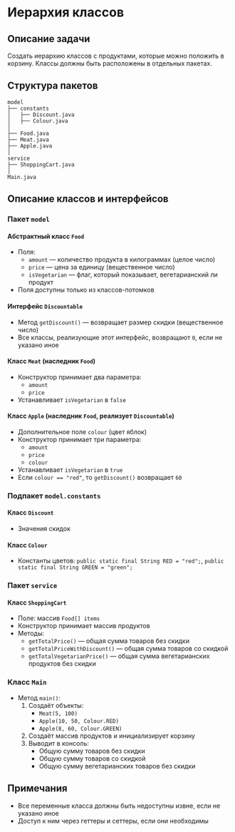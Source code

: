 # Иерархия классов

## Описание задачи
Создать иерархию классов с продуктами, которые можно положить в корзину. Классы должны быть расположены в отдельных пакетах.

## Структура пакетов
```
model
├── constants
│   ├── Discount.java
│   ├── Colour.java
│
├── Food.java
├── Meat.java
├── Apple.java
│
service
├── ShoppingCart.java
│
Main.java
```

## Описание классов и интерфейсов

### Пакет `model`
#### Абстрактный класс `Food`
- Поля:
  - `amount` — количество продукта в килограммах (целое число)
  - `price` — цена за единицу (вещественное число)
  - `isVegetarian` — флаг, который показывает, вегетарианский ли продукт
- Поля доступны только из классов-потомков

#### Интерфейс `Discountable`
- Метод `getDiscount()` — возвращает размер скидки (вещественное число)
- Все классы, реализующие этот интерфейс, возвращают `0`, если не указано иное

#### Класс `Meat` (наследник `Food`)
- Конструктор принимает два параметра:
  - `amount`
  - `price`
- Устанавливает `isVegetarian` в `false`

#### Класс `Apple` (наследник `Food`, реализует `Discountable`)
- Дополнительное поле `colour` (цвет яблок)
- Конструктор принимает три параметра:
  - `amount`
  - `price`
  - `colour`
- Устанавливает `isVegetarian` в `true`
- Если `colour == "red"`, то `getDiscount()` возвращает `60`

### Подпакет `model.constants`
#### Класс `Discount`
- Значения скидок

#### Класс `Colour`
- Константы цветов: `public static final String RED = "red";`, `public static final String GREEN = "green";`

### Пакет `service`
#### Класс `ShoppingCart`
- Поле: массив `Food[] items`
- Конструктор принимает массив продуктов
- Методы:
  - `getTotalPrice()` — общая сумма товаров без скидки
  - `getTotalPriceWithDiscount()` — общая сумма товаров со скидкой
  - `getTotalVegetarianPrice()` — общая сумма вегетарианских продуктов без скидки

### Класс `Main`
- Метод `main()`:
  1. Создаёт объекты:
     - `Meat(5, 100)`
     - `Apple(10, 50, Colour.RED)`
     - `Apple(8, 60, Colour.GREEN)`
  2. Создаёт массив продуктов и инициализирует корзину
  3. Выводит в консоль:
     - Общую сумму товаров без скидки
     - Общую сумму товаров со скидкой
     - Общую сумму вегетарианских товаров без скидки

## Примечания
- Все переменные класса должны быть недоступны извне, если не указано иное
- Доступ к ним через геттеры и сеттеры, если они необходимы

